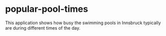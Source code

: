 # popular-pool-times
This application shows how busy the swimming pools in Innsbruck typically are during different times of the day.
